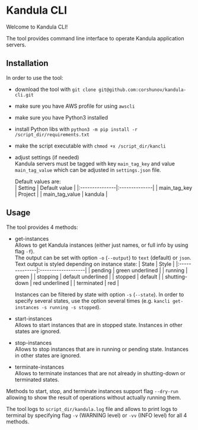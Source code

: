 # Kandula CLI

Welcome to Kandula CLI!

The tool provides command line interface to operate Kandula application servers.


## Installation

In order to use the tool:  
- download the tool with `git clone git@github.com:corshunov/kandula-cli.git`
- make sure you have AWS profile for using `awscli`  
- make sure you have Python3 installed
- install Python libs with `python3 -m pip install -r /script_dir/requirements.txt`
- make the script executable with `chmod +x /script_dir/kancli`  
- adjust settings (if needed)  
  Kandula servers must be tagged with key `main_tag_key` and value `main_tag_value` which can be adjusted in `settings.json` file.

  Default values are:  
  | Setting        | Default value |
  |:---------------|:--------------|
  | main_tag_key   | Project       |
  | main_tag_value | kandula       |


## Usage

The tool provides 4 methods:
- get-instances  
  Allows to get Kandula instances (either just names, or full info by using flag `-f`).  
  The output can be set with option `-o` (`--output`) to `text` (default) or `json`.  
  Text output is styled depending on instance state:
  | State         | Style              |
  |:--------------|:-------------------|
  | pending       | green underlined   |
  | running       | green              |
  | stopping      | default underlined |
  | stopped       | default            |
  | shutting-down | red underlined     |
  | terminated    | red                |

  Instances can be filtered by state with option `-s` (`--state`). In order to specify several states, use the option several times (e.g. `kancli get-instances -s running -s stopped`).

- start-instances  
  Allows to start instances that are in stopped state. Instances in other states are ignored.  

- stop-instances  
  Allows to stop instances that are in running or pending state. Instances in other states are ignored.

- terminate-instances  
  Allows to terminate instances that are not already in shutting-down or terminated states.

Methods to start, stop, and terminate instances support flag `--dry-run` allowing to show the result of operations without actually running them.

The tool logs to `script_dir/kandula.log` file and allows to print logs to terminal by specifying flag `-v` (WARNING level) or `-vv` (INFO level) for all 4 methods.
